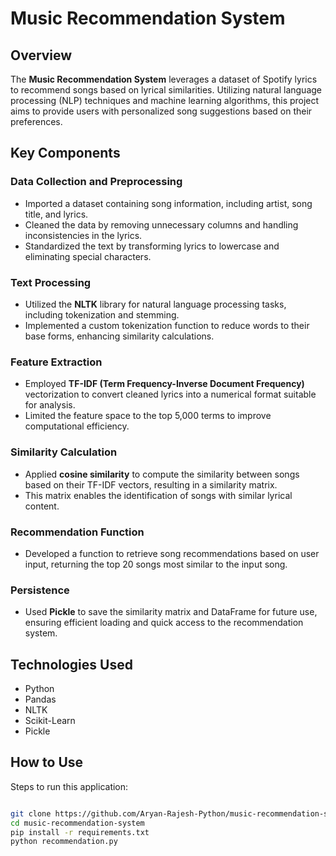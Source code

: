# Music Recommendation System

## Overview

The **Music Recommendation System** leverages a dataset of Spotify lyrics to recommend songs based on lyrical similarities. Utilizing natural language processing (NLP) techniques and machine learning algorithms, this project aims to provide users with personalized song suggestions based on their preferences.

## Key Components

### Data Collection and Preprocessing
- Imported a dataset containing song information, including artist, song title, and lyrics.
- Cleaned the data by removing unnecessary columns and handling inconsistencies in the lyrics.
- Standardized the text by transforming lyrics to lowercase and eliminating special characters.

### Text Processing
- Utilized the **NLTK** library for natural language processing tasks, including tokenization and stemming.
- Implemented a custom tokenization function to reduce words to their base forms, enhancing similarity calculations.

### Feature Extraction
- Employed **TF-IDF (Term Frequency-Inverse Document Frequency)** vectorization to convert cleaned lyrics into a numerical format suitable for analysis.
- Limited the feature space to the top 5,000 terms to improve computational efficiency.

### Similarity Calculation
- Applied **cosine similarity** to compute the similarity between songs based on their TF-IDF vectors, resulting in a similarity matrix.
- This matrix enables the identification of songs with similar lyrical content.

### Recommendation Function
- Developed a function to retrieve song recommendations based on user input, returning the top 20 songs most similar to the input song.

### Persistence
- Used **Pickle** to save the similarity matrix and DataFrame for future use, ensuring efficient loading and quick access to the recommendation system.

## Technologies Used
- Python
- Pandas
- NLTK
- Scikit-Learn
- Pickle

## How to Use

Steps to run this application:
   ```bash
   
   git clone https://github.com/Aryan-Rajesh-Python/music-recommendation-system.git
   cd music-recommendation-system
   pip install -r requirements.txt
   python recommendation.py
